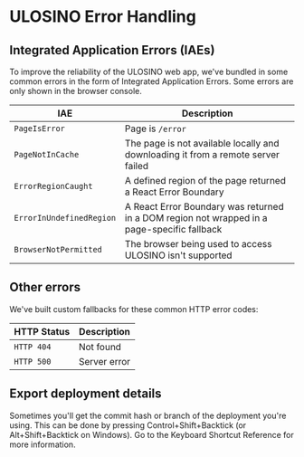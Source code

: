 # ULOSINO Error Handling

## Integrated Application Errors (IAEs)

To improve the reliability of the ULOSINO web app, we've bundled in some common errors in the form of Integrated Application Errors. Some errors are only shown in the browser console.

| IAE                      | Description                                                                                 |
| ------------------------ | ------------------------------------------------------------------------------------------- |
| `PageIsError`            | Page is `/error `                                                                           |
| `PageNotInCache`         | The page is not available locally and downloading it from a remote server failed            |
| `ErrorRegionCaught`      | A defined region of the page returned a React Error Boundary                                |
| `ErrorInUndefinedRegion` | A React Error Boundary was returned in a DOM region not wrapped in a page-specific fallback |
| `BrowserNotPermitted`    | The browser being used to access ULOSINO isn't supported                                    |

## Other errors

We've built custom fallbacks for these common HTTP error codes:

| HTTP Status | Description  |
| ----------- | ------------ |
| `HTTP 404`  | Not found    |
| `HTTP 500`  | Server error |

## Export deployment details

Sometimes you'll get the commit hash or branch of the deployment you're using. This can be done by pressing Control+Shift+Backtick (or Alt+Shift+Backtick on Windows). Go to the Keyboard Shortcut Reference for more information.
